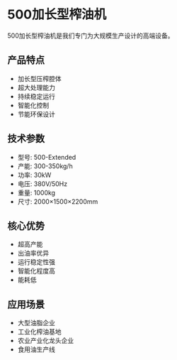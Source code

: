 # 500加长型榨油机

500加长型榨油机是我们专门为大规模生产设计的高端设备。

## 产品特点

- 加长型压榨腔体
- 超大处理能力
- 持续稳定运行
- 智能化控制
- 节能环保设计

## 技术参数

- 型号: 500-Extended
- 产能: 300-350kg/h
- 功率: 30kW
- 电压: 380V/50Hz
- 重量: 1000kg
- 尺寸: 2000×1500×2200mm

## 核心优势

- 超高产能
- 出油率优异
- 运行稳定性强
- 智能化程度高
- 能耗低

## 应用场景

- 大型油脂企业
- 工业化榨油基地
- 农业产业化龙头企业
- 食用油生产线
